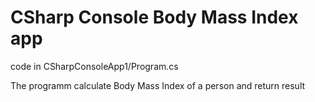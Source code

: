 # CSharp Console Body Mass Index app
code in CSharpConsoleApp1/Program.cs

The programm calculate Body Mass Index of a person and return result
